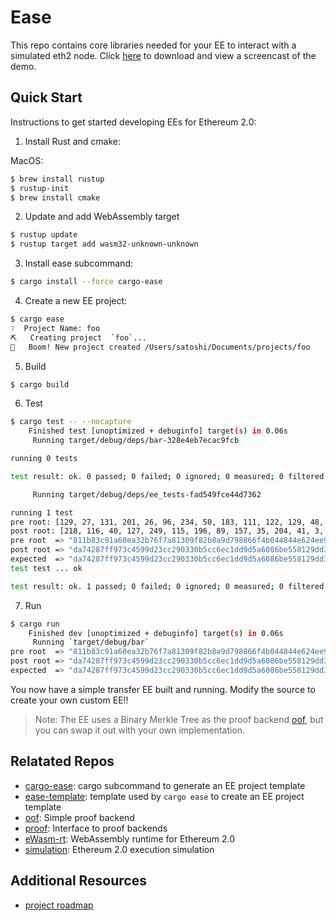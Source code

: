 # Ease
This repo contains core libraries needed for your EE to interact with a simulated eth2 node.  Click [here](https://github.com/quilt/ease/raw/master/docs/Ease-Captions.mp4) to download and view a screencast of the demo.

## Quick Start

Instructions to get started developing EEs for Ethereum 2.0:

1. Install Rust and cmake:

MacOS:
```bash
$ brew install rustup
$ rustup-init
$ brew install cmake
```

2. Update and add WebAssembly target
```bash
$ rustup update
$ rustup target add wasm32-unknown-unknown
```

3. Install ease subcommand:
```bash
$ cargo install --force cargo-ease
```

4. Create a new EE project:
```bash
$ cargo ease
❔  Project Name: foo
⛏   Creating project  `foo`...
🦄   Boom! New project created /Users/satoshi/Documents/projects/foo   
```

5. Build 
```bash
$ cargo build
```

6. Test
```bash
$ cargo test -- --nocapture
    Finished test [unoptimized + debuginfo] target(s) in 0.06s
     Running target/debug/deps/bar-328e4eb7ecac9fcb

running 0 tests

test result: ok. 0 passed; 0 failed; 0 ignored; 0 measured; 0 filtered out

     Running target/debug/deps/ee_tests-fad549fce44d7362

running 1 test
pre root: [129, 27, 131, 201, 26, 96, 234, 50, 183, 111, 122, 129, 48, 159, 130, 184, 169, 215, 152, 134, 111, 75, 4, 72, 68, 230, 36, 238, 155, 143, 103, 11]
post root: [218, 116, 40, 127, 249, 115, 196, 89, 157, 35, 204, 41, 3, 48, 181, 204, 110, 193, 221, 157, 90, 96, 134, 190, 85, 129, 41, 221, 60, 230, 32, 68]
pre root  => "811b83c91a60ea32b76f7a81309f82b8a9d798866f4b044844e624ee9b8f670b"
post root => "da74287ff973c4599d23cc290330b5cc6ec1dd9d5a6086be558129dd3ce62044"
expected  => "da74287ff973c4599d23cc290330b5cc6ec1dd9d5a6086be558129dd3ce62044"
test test ... ok

test result: ok. 1 passed; 0 failed; 0 ignored; 0 measured; 0 filtered out
```

7. Run
```bash
$ cargo run
    Finished dev [unoptimized + debuginfo] target(s) in 0.06s
     Running `target/debug/bar`
pre root  => "811b83c91a60ea32b76f7a81309f82b8a9d798866f4b044844e624ee9b8f670b"
post root => "da74287ff973c4599d23cc290330b5cc6ec1dd9d5a6086be558129dd3ce62044"
expected  => "da74287ff973c4599d23cc290330b5cc6ec1dd9d5a6086be558129dd3ce62044"
```

You now have a simple transfer EE built and running.  Modify the source to create your own custom EE!!

> Note: The EE uses a Binary Merkle Tree as the proof backend [oof](https://github.com/quilt/oof), but you can swap it out with your own implementation.

## Relatated Repos
- [cargo-ease](https://github.com/quilt/cargo-ease): cargo subcommand to generate an EE project template
- [ease-template](https://github.com/quilt/ease-template): template used by `cargo ease` to create an EE project template
- [oof](https://github.com/quilt/oof): Simple proof backend
- [proof](https://github.com/lightclient/proof): Interface to proof backends
- [eWasm-rt](https://github.com/quilt/ewasm-rt): WebAssembly runtime for Ethereum 2.0
- [simulation](https://github.com/quilt/simulation): Ethereum 2.0 execution simulation


## Additional Resources
- [project roadmap](docs/roadmap.md)



